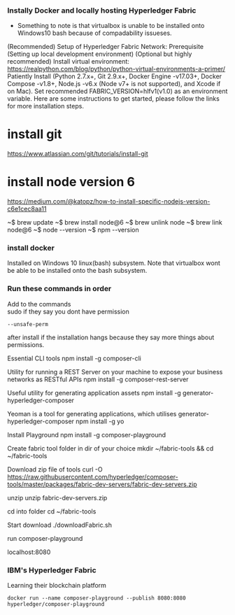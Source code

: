 ### Instally Docker and locally hosting Hyperledger Fabric

* Something to note is that virtualbox is unable to be installed onto Windows10 bash because of compadability issueses. 

(Recommended) Setup of Hyperledger Fabric Network: 
Prerequisite (Setting up local development environment)
(Optional but highly recommended) Install virtual environment: https://realpython.com/blog/python/python-virtual-environments-a-primer/
Patiently Install (Python 2.7.x+, Git 2.9.x+, Docker Engine -v17.03+, Docker Compose -v1.8+, Node.js -v6.x (Node v7+ is not supported), and Xcode if on Mac). Set recommended FABRIC_VERSION=hlfv1(v1.0) as an environment variable. Here are some instructions to get started, please follow the links for more installation steps. 

# install git
https://www.atlassian.com/git/tutorials/install-git

# install node version 6
https://medium.com/@katopz/how-to-install-specific-nodejs-version-c6e1cec8aa11

~$ brew update
~$ brew install node@6
~$ brew unlink node
~$ brew link node@6
~$ node --version
~$ npm --version 

### install docker
 Installed on Windows 10 linux(bash) subsystem. Note that virtualbox wont be able to be installed onto the bash subsystem.

### Run these commands in order

Add to the commands   
    sudo
if they say you dont have permission

    --unsafe-perm
after install if the installation hangs because they say more things about permissions.

Essential CLI tools
    npm install -g composer-cli

Utility for running a REST Server on your machine to expose your business networks as RESTful APIs
    npm install -g composer-rest-server

Useful utility for generating application assets
    npm install -g generator-hyperledger-composer

Yeoman is a tool for generating applications, which utilises generator-hyperledger-composer
    npm install -g yo

Install Playground
    npm install -g composer-playground

Create fabric tool folder in dir of your choice
    mkdir ~/fabric-tools && cd ~/fabric-tools

Download zip file of tools
    curl -O https://raw.githubusercontent.com/hyperledger/composer-tools/master/packages/fabric-dev-servers/fabric-dev-servers.zip

unzip
    unzip fabric-dev-servers.zip

cd into folder
    cd ~/fabric-tools

Start download
    ./downloadFabric.sh

run
    composer-playground

localhost:8080

### IBM's Hyperledger Fabric
Learning their blockchain platform

    docker run --name composer-playground --publish 8080:8080 hyperledger/composer-playground





